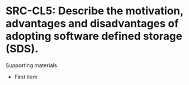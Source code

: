 # SRC-CL5:  	Describe the motivation, advantages and disadvantages of adopting software defined storage (SDS).	 

Supporting materials

* First item